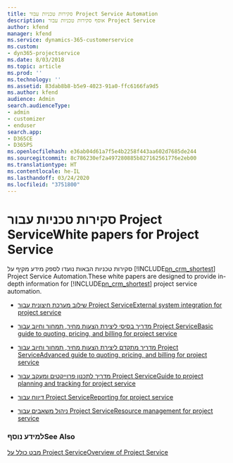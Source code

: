 ```yaml
---
title: סקירות טכניות עבור Project Service Automation
description: אוסף סקירות טכניות עבור Project Service
author: kfend
manager: kfend
ms.service: dynamics-365-customerservice
ms.custom:
- dyn365-projectservice
ms.date: 8/03/2018
ms.topic: article
ms.prod: ''
ms.technology: ''
ms.assetid: 83dab8b8-b5e9-4023-91a0-ffc6166fa9d5
ms.author: kfend
audience: Admin
search.audienceType:
- admin
- customizer
- enduser
search.app:
- D365CE
- D365PS
ms.openlocfilehash: e36ab04d61a7f5e4b2258f443aa602d7685de244
ms.sourcegitcommit: 8c786230ef2a497280885b827162561776e2eb00
ms.translationtype: HT
ms.contentlocale: he-IL
ms.lasthandoff: 03/24/2020
ms.locfileid: "3751800"
---
```

# <a name="white-papers-for-project-service"></a><span data-ttu-id="33ca3-103">סקירות טכניות עבור Project Service</span><span class="sxs-lookup"><span data-stu-id="33ca3-103">White papers for Project Service</span></span>

<span data-ttu-id="33ca3-104">סקירות טכניות הבאות נועדו לספק מידע מקיף על [!INCLUDE[pn_crm_shortest](../includes/pn-crm-shortest.md)] Project Service Automation.</span><span class="sxs-lookup"><span data-stu-id="33ca3-104">These white papers are designed to provide in-depth information for [!INCLUDE[pn_crm_shortest](../includes/pn-crm-shortest.md)] project service automation.</span></span>

-   [<span data-ttu-id="33ca3-105">שילוב מערכת חיצונית עבור Project Service</span><span class="sxs-lookup"><span data-stu-id="33ca3-105">External system integration for project service</span></span>](https://go.microsoft.com/fwlink/?LinkId=825445)

-   [<span data-ttu-id="33ca3-106">מדריך בסיסי ליצירת הצעות מחיר, תמחור וחיוב עבור Project Service</span><span class="sxs-lookup"><span data-stu-id="33ca3-106">Basic guide to quoting, pricing, and billing for project service</span></span>](https://go.microsoft.com/fwlink/?LinkId=825241)

-   [<span data-ttu-id="33ca3-107">מדריך מתקדם ליצירת הצעות מחיר, תמחור וחיוב עבור Project Service</span><span class="sxs-lookup"><span data-stu-id="33ca3-107">Advanced guide to quoting, pricing, and billing for project service</span></span>](https://go.microsoft.com/fwlink/?LinkId=825242)

-   [<span data-ttu-id="33ca3-108">מדריך לתכנון פרוייקטים ומעקב עבור Project Service</span><span class="sxs-lookup"><span data-stu-id="33ca3-108">Guide to project planning and tracking for project service</span></span>](https://go.microsoft.com/fwlink/?LinkId=825243)

-   [<span data-ttu-id="33ca3-109">דיווח עבור Project Service</span><span class="sxs-lookup"><span data-stu-id="33ca3-109">Reporting for project service</span></span>](https://go.microsoft.com/fwlink/?LinkId=825446)

-   [<span data-ttu-id="33ca3-110">ניהול משאבים עבור Project Service</span><span class="sxs-lookup"><span data-stu-id="33ca3-110">Resource management for project service</span></span>](https://go.microsoft.com/fwlink/?LinkId=825244)

### <a name="see-also"></a><span data-ttu-id="33ca3-111">למידע נוסף</span><span class="sxs-lookup"><span data-stu-id="33ca3-111">See Also</span></span>
 [<span data-ttu-id="33ca3-112">מבט כולל על Project Service</span><span class="sxs-lookup"><span data-stu-id="33ca3-112">Overview of Project Service</span></span>](../project-service/overview.md)
